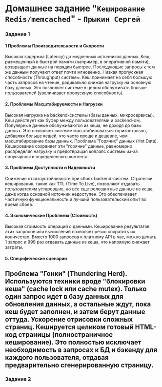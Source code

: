 # Домашнее задание "`Кеширование Redis/memcached`" - `Прыкин Сергей`

### Задание 1
#### 1 Проблемы Производительности и Скорости
Высокая задержка (Latency) до медленных источников данных.
Кеш, размещенный в быстрой памяти (например, в оперативной памяти), возвращает данные на порядки быстрее. Последующие запросы к тем же данным получают ответ почти мгновенно.
Низкая пропускная способность (Throughput) системы.
Кеш принимает на себя большую часть запросов на чтение, радикально снижая нагрузку на основную базу данных. Это позволяет системе в целом обслуживать больше пользователей (увеличивает пропускную способность).

#### 2. Проблемы Масштабируемости и Нагрузки
Высокая нагрузка на backend-системы (базы данных, микросервисы).
Кеш действует как буфер между пользователями и backend-ом. Популярные данные обслуживаются из кеша, не доходя до базы данных. Это позволяет системе масштабироваться горизонтально, добавляя больше кешей, что часто проще и дешевле, чем масштабирование базы данных.
Проблема "Горячих" данных (Hot Data).
Кеширование сохраняет эти "горячие" данные, равномерно распределяя нагрузку и предотвращая коллапс системы из-за популярности определенного контента.

#### 3. Проблемы Доступности и Надежности
Снижение отказоустойчивости при сбоях backend-систем.
Стратегии кеширования, такие как TTL (Time To Live), позволяют отдавать пользователям устаревшие, но все еще релевантные данные из кеша, даже когда основной источник недоступен. Это обеспечивает частичную функциональность и лучший пользовательский опыт во время сбоев.

#### 4. Экономические Проблемы (Стоимость)
Высокая стоимость операций с данными.
Кеширование результатов этих запросов или вычислений позволяет резко сократить их количество. Вместо 1000 запросов к платному API в час, можно делать 1 запрос и 999 раз отдавать данные из кеша, что напрямую снижает затраты.

#### 5. Специфические сценарии
Проблема "Гонки" (Thundering Herd).
Используются техники вроде "блокировки кеша" (cache lock или cache mutex). Только один запрос идет в базу данных для обновления данных, а остальные ждут, пока кеш будет заполнен, и затем берут данные оттуда.
Ускорение отрисовки сложных страниц.
Кешируется целиком готовый HTML-код страницы (полностраничное кеширование). Это полностью исключает необходимость в запросах к БД и бэкенду для каждого пользователя, отдавая предварительно сгенерированную страницу.
---

### Задание 2
